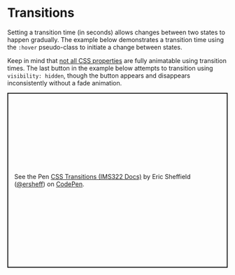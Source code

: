 # Transitions

Setting a transition time (in seconds) allows changes between two states to happen gradually. The example below demonstrates a transition time using the `:hover` pseudo-class to initiate a change between states.

Keep in mind that [not all CSS properties](https://vallek.github.io/animatable-css/#anim) are fully animatable using transition times. The last button in the example below attempts to transition using `visibility: hidden`, though the button appears and disappears inconsistently without a fade animation.

<p class="codepen" data-height="400" data-default-tab="css,result" data-slug-hash="qBgevZq" data-editable="true" data-user="ersheff" style="height: 400px; box-sizing: border-box; display: flex; align-items: center; justify-content: center; border: 2px solid; margin: 1em 0; padding: 1em;">
  <span>See the Pen <a href="https://codepen.io/ersheff/pen/qBgevZq">
  CSS Transitions (IMS322 Docs)</a> by Eric Sheffield (<a href="https://codepen.io/ersheff">@ersheff</a>)
  on <a href="https://codepen.io">CodePen</a>.</span>
</p>
<script async src="https://cpwebassets.codepen.io/assets/embed/ei.js"></script>
